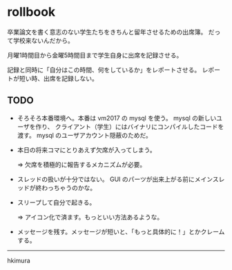# rollbook

卒業論文を書く意志のない学生たちをきちんと留年させるための出席簿。
だって学校来ないんだから。

月曜1時間目から金曜5時間目まで学生自身に出席を記録させる。

記録と同時に「自分はこの時間、何をしているか」をレポートさせる。
レポートが短い時、出席を記録しない。

## TODO

* そろそろ本番環境へ。本番は vm2017 の mysql を使う。
  mysql の新しいユーザを作り、
  クライアント（学生）にはバイナリにコンパイルしたコードを渡す。
  mysql のユーザアカウント隠蔽のためだ。

* 本日の将来コマにとりあえず欠席が入ってしまう。

  &rArr; 欠席を積極的に報告するメカニズムが必要。

* スレッドの扱いが十分ではない。
  GUI のパーツが出来上がる前にメインスレッドが終わっちゃうのかな。

* スリープして自分で起きる。

  &rArr; アイコン化で済ます。もっといい方法あるような。

* メッセージを残す。メッセージが短いと、「もっと具体的に！」とかクレームする。

---
hkimura
